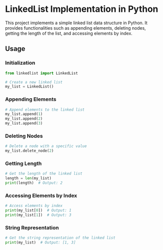 
# LinkedList Implementation in Python

This project implements a simple linked list data structure in Python. It provides functionalities such as appending elements, deleting nodes, getting the length of the list, and accessing elements by index.

## Usage

### Initialization

```python
from linkedlist import LinkedList

# Create a new linked list
my_list = LinkedList()
```

### Appending Elements

```python
# Append elements to the linked list
my_list.append(1)
my_list.append(2)
my_list.append(3)
```

### Deleting Nodes

```python
# Delete a node with a specific value
my_list.delete_node(2)
```

### Getting Length

```python
# Get the length of the linked list
length = len(my_list)
print(length)  # Output: 2
```

### Accessing Elements by Index

```python
# Access elements by index
print(my_list[0])  # Output: 1
print(my_list[1])  # Output: 3
```

### String Representation

```python
# Get the string representation of the linked list
print(my_list)  # Output: [1, 3]
```